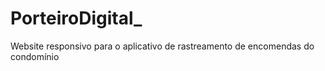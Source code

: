 # PorteiroDigital_
Website responsivo para o aplicativo de rastreamento de encomendas do condomínio
